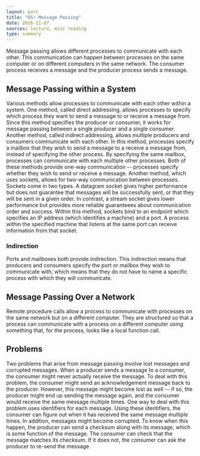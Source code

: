 ```yaml
---
layout: post
title: "OS: Message Passing"
date: 2016-11-07
sources: lecture, misc reading
type: summary
---
```


Message passing allows different processes to communicate with each other. This communication can happen between processes on the same computer or on different computers in the same network. The consumer process receives a message and the producer process sends a message.

## Message Passing within a System
Various methods allow processes to communicate with each other within a system. One method, called direct addressing, allows processes to specify which process they want to send a message to or receive a message from. Since this method specifies the producer or consumer, it works for message passing between a single producer and a single consumer.
Another method, called indirect addressing, allows multiple producers and consumers communicate with each other. In this method, processes specify a mailbox that they wish to send a message to a receive a message from, instead of specifying the other process. By specifying the same mailbox, processes can communicate with each multiple other processes.
Both of these methods provide one-way communication -- processes specify whether they wish to send or receive a message.
Another method, which uses sockets, allows for two-way communication between processes. Sockets come in two types. A datagram socket gives higher performance but does not guarantee that messages will be successfully sent, or that they will be sent in a given order. In contrast, a stream socket gives lower performance but provides more reliable guaranteees about communication order and success. Within this method, sockets bind to an endpoint which specifies an IP address (which identifies a machine) and a port. A process within the specified machine that listens at the same port can receive information from that socket.

### Indirection
Ports and mailboxes both provide indirection. This indirection means that producers and consumers specify the port or mailbox they wish to communicate with, which means that they do not have to name a specific process with which they will communicate.

## Message Passing Over a Network
Remote procedure calls allow a process to communicate with processes on the same network but on a different computer. They are structured so that a process can communicate with a process on a different computer using something that, for the process, looks like a local function call.

## Problems
Two problems that arise from message passing involve lost messages and corrupted messages. 
When a producer sends a message to a consumer, the consumer might never actually receive the message. To deal with this problem, the consumer might send an acknowledgement message back to the producer. However, this message might become lost as well -- if so, the producer might end up sending the message again, and the consumer would receive the same message multiple times. One way to deal with this problem uses identifiers for each message. Using these identifiers, the consumer can figure out when it has received the same message multiple times.
In addition, messages might become corrupted. To know when this happen, the producer can send a checksum along with its message, which is some function of the message. The consumer can check that the message matches its checksum. If it does not, the consumer can ask the producer to re-send the message.
